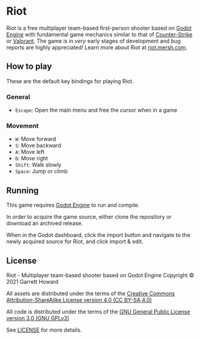 # Riot
Riot is a free multiplayer team-based first-person shooter based on [Godot Engine](https://godotengine.org/) with fundamental game mechanics similar to that of [Counter-Strike](https://counter-strike.net/) or [Valorant](https://playvalorant.com/). The game is in *very* early stages of development and bug reports are highly appreciated! Learn more about Riot at [riot.mersh.com](https://riot.mersh.com).

## How to play
These are the default key bindings for playing Riot.

### General

- `Escape`: Open the main menu and free the cursor when in a game

### Movement

- `W`: Move forward
- `S`: Move backward
- `A`: Move left
- `D`: Move right
- `Shift`: Walk slowly
- `Space`: Jump or climb

## Running
This game requires [Godot Engine](https://godotengine.org/) to run and compile.

In order to acquire the game source, either clone the repository or download an archived release.

When in the Godot dashboard, click the import button and navigate to the newly acquired source for Riot, and click import & edit.

## License
Riot - Multiplayer team-based shooter based on Godot Engine
Copyright © 2021 Garrett Howard

All assets are distributed under the terms of the [Creative Commons Attribution-ShareAlike License version 4.0 (CC BY-SA 4.0)](https://creativecommons.org/licenses/by-sa/4.0/legalcode)

All code is distributed under the terms of the [GNU General Public License version 3.0 (GNU GPLv3)](https://www.gnu.org/licenses/gpl-3.0.en.html)

See [LICENSE](/riot/tree/LICENSE) for more details.
